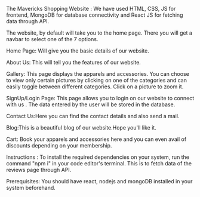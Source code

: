 The Mavericks Shopping Website : We have used HTML, CSS, JS for frontend, MongoDB for database connectivity and React JS for fetching data through API. 

The website, by default will take you to the home page. There you will get a navbar to select one of the 7 options.

Home Page: Will give you the basic details of our website.

About Us: This will tell you the features of our website.

Gallery: This page displays the apparels and accessories. You can choose to view only certain pictures by clicking on one of the categories and can easily toggle between different categories. Click on a picture to zoom it.

SignUp/Login Page: This page allows you to login on our website to connect with us . The data entered by the user will be stored in the database.

Contact Us:Here you can find the contact details and also send a mail.

Blog:This is a beautiful blog of our website.Hope you'll like it.

Cart: Book your apparels and accessories here and you can even avail of discounts depending on your membership.

Instructions : 
To install the required dependencies on your system, run the 
command "npm i" in your code editor's terminal.
This is to fetch data of the reviews page through API.

Prerequisites: 
You should have react, nodejs and mongoDB installed in your 
system beforehand.
